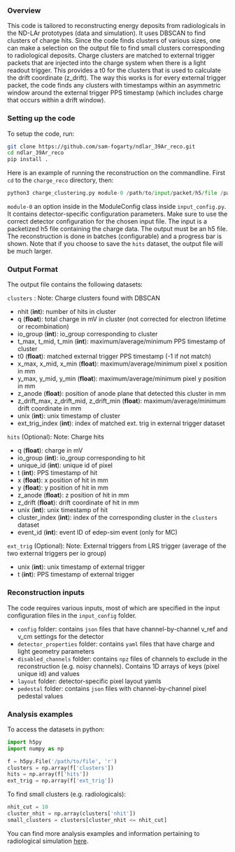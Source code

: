### Overview
This code is tailored to reconstructing energy deposits from radiologicals in the ND-LAr prototypes (data and simulation). It uses DBSCAN to find clusters of charge hits. Since the code finds clusters of various sizes, one can make a selection on the output file to find small clusters corresponding to radiological deposits. Charge clusters are matched to external trigger packets that are injected into the charge system when there is a light readout trigger. This provides a t0 for the clusters that is used to calculate the drift coordinate (z_drift). The way this works is for every external trigger packet, the code finds any clusters with timestamps within an asymmetric window around the external trigger PPS timestamp (which includes charge that occurs within a drift window).

### Setting up the code
To setup the code, run:
```bash
git clone https://github.com/sam-fogarty/ndlar_39Ar_reco.git
cd ndlar_39Ar_reco
pip install .
```

Here is an example of running the reconstruction on the commandline. First `cd` to the `charge_reco` directory, then:
```python
python3 charge_clustering.py module-0 /path/to/input/packet/h5/file /path/to/output/h5/file
```
`module-0` an option inside in the ModuleConfig class inside `input_config.py`. It contains detector-specific configuration parameters. Make sure to use the correct detector configuration for the chosen input file. The input is a packetized h5 file containing the charge data. The output must be an h5 file. The reconstruction is done in batches (configurable) and a progress bar is shown. Note that if you choose to save the `hits` dataset, the output file will be much larger. 

### Output Format
The output file contains the following datasets:

`clusters` : Note: Charge clusters found with DBSCAN 
 - nhit (**int**): number of hits in cluster
 - q (**float**): total charge in mV in cluster (not corrected for electron lifetime or recombination)
 - io_group (**int**): io_group corresponding to cluster
 - t_max, t_mid, t_min (**int**): maximum/average/minimum PPS timestamp of cluster
 - t0 (**float**): matched external trigger PPS timestamp (-1 if not match)
 - x_max, x_mid, x_min (**float**): maximum/average/minimum pixel x position in mm
 - y_max, y_mid, y_min (**float**): maximum/average/minimum pixel y position in mm
 - z_anode (**float**): position of anode plane that detected this cluster in mm
 - z_drift_max, z_drift_mid, z_drift_min (**float**): maximum/average/minimum drift coordinate in mm
 - unix (**int**): unix timestamp of cluster
 - ext_trig_index (**int**): index of matched ext. trig in external trigger dataset

`hits` (Optional): Note: Charge hits
 - q (**float**): charge in mV
 - io_group (**int**): io_group corresponding to hit
 - unique_id (**int**): unique id of pixel
 - t (**int**): PPS timestamp of hit
 - x (**float**): x position of hit in mm
 - y (**float**): y position of hit in mm
 - z_anode (**float**): z position of hit in mm
 - z_drift (**float**): drift coordinate of hit in mm
 - unix (**int**): unix timestamp of hit
 - cluster_index (**int**): index of the corresponding cluster in the `clusters` dataset
 - event_id (**int**): event ID of edep-sim event (only for MC)

`ext_trig` (Optional): Note: External triggers from LRS trigger (average of the two external triggers per io group)
 - unix (**int**): unix timestamp of external trigger
 - t (**int**): PPS timestamp of external trigger

### Reconstruction inputs
The code requires various inputs, most of which are specified in the input configuration files in the `input_config` folder. 

- `config` folder: contains `json` files that have channel-by-channel v_ref and v_cm settings for the detector
- `detector_properties` folder: contains `yaml` files that have charge and light geometry parameters
- `disabled_channels` folder: contains `npz` files of channels to exclude in the reconstruction (e.g. noisy channels). Contains 1D arrays of keys (pixel unique id) and values
- `layout` folder: detector-specific pixel layout yamls
- `pedestal` folder: contains `json` files with channel-by-channel pixel pedestal values

### Analysis examples
To access the datasets in python:
```python
import h5py
import numpy as np

f = h5py.File('/path/to/file', 'r')
clusters = np.array(f['clusters'])
hits = np.array(f['hits'])
ext_trig = np.array(f['ext_trig'])
```
To find small clusters (e.g. radiologicals):
```python
nhit_cut = 10
cluster_nhit = np.array(clusters['nhit'])
small_clusters = clusters[cluster_nhit <= nhit_cut]
```
You can find more analysis examples and information pertaining to radiological simulation [here](https://github.com/sam-fogarty/ndlar_39Ar_analysis).
